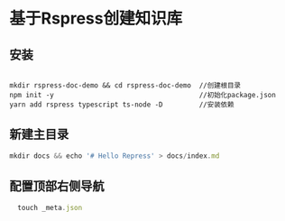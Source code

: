 # 基于Rspress创建知识库


## 安装

```shell

mkdir rspress-doc-demo && cd rspress-doc-demo  //创建根目录
npm init -y                                    //初始化package.json
yarn add rspress typescript ts-node -D         //安装依赖

```

## 新建主目录

```js
mkdir docs && echo '# Hello Repress' > docs/index.md
```

## 配置顶部右侧导航

```js
  touch _meta.json
```